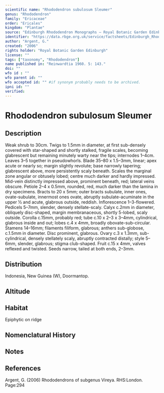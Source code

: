 ```yaml
---
scientific name: "Rhododendron subulosum Sleumer"
genus: "Rhododendron"
family: "Ericaceae"
order: "Ericales"
kingdom: "Plantae"
source: "Edinburgh Rhododendron Monographs – Royal Botanic Garden Edinburgh"
identifier: "https://data.rbge.org.uk/service/factsheets/Edinburgh_Rhododendron_Monographs.xhtml"
author: "Argent, G."
created: "2006"
rights holder: "Royal Botanic Garden Edinburgh"
license: ""
tags: ["taxonomy", "Rhododendron"]
name published in: "Reinwardtia 1960. 5: 143."
doi: ""
wfo id : ""
wfo parent id: ""
wfo accepted id: "" #if synonym probably needs to be archived.                      
ipni id: ""
verified:
---
```


                       

# Rhododendron subulosum Sleumer

## Description
Weak shrub to 30cm. Twigs to 1.5mm in diameter, at first sub-densely covered with star-shaped and shortly stalked, fragile scales, becoming glabrescent but remaining minutely warty near the tips; internodes 1–4cm. Leaves 3–5 together in pseudowhorls. Blade 35–80 x 1.5–3mm, linear; apex acute or nearly so; margin slightly revolute; base narrowly tapering; glabrescent above, more persistently scaly beneath. Scales the marginal zone angular or obtusely lobed; centre much darker and hardly impressed. Mid-vein distinctly impressed above, prominent beneath, red; lateral veins obscure. Petiole 2–4 x 0.5mm, rounded, red, much darker than the lamina in dry specimens. Bracts to 20 x 5mm; outer bracts subulate, inner ones, ovate-subulate, innermost ones ovate, abruptly subulate-acuminate in the upper ½ and acute, glabrous outside, reddish. Inflorescence 1–3-flowered. Pedicels 5–7mm, slender, densely stellate-scaly. Calyx c.2mm in diameter, obliquely disc-shaped, margin membranaceous, shortly 5-lobed, scaly outside. Corolla c.15mm, probably red; tube c.10 x 2–3 x 3–4mm, cylindrical, glabrous inside and out; lobes c.4 x 4mm, broadly obovate-sub-circular. Stamens 14–16mm; filaments filiform, glabrous; anthers sub-globose, c.1.5mm in diameter. Disc prominent, glabrous. Ovary c.3 x 1.3mm, sub-cylindrical, densely stellately scaly, abruptly contracted distally; style 5–6mm, slender, glabrous; stigma club-shaped. Fruit c.15 x 4mm, valves reflexed and twisted. Seeds narrow, tailed at both ends, 2–3mm.

## Distribution
Indonesia, New Guinea (W), Doormantop.

## Altitude


## Habitat
Epiphytic on ridge

## Nomenclatural History

                       
## Notes


## References

Argent, G. (2006) Rhododendrons of subgenus Vireya. RHS:London. Page:294
